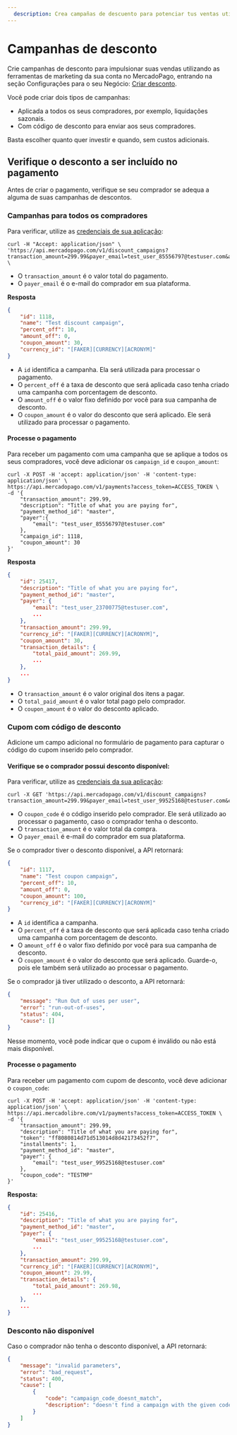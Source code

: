 ```yaml
---
  description: Crea campañas de descuento para potenciar tus ventas utilizando las herramientas de marketing de tu cuenta de MercadoPago
---
```



# Campanhas de desconto

Crie campanhas de desconto para impulsionar suas vendas utilizando as ferramentas de marketing da sua conta no MercadoPago, entrando na seção Configurações para o seu Negócio: [Criar desconto](https://www.mercadopago.com.ar/campaigns/create).

Você pode criar dois tipos de campanhas:

* Aplicada a todos os seus compradores, por exemplo, liquidações sazonais.
* Com código de desconto para enviar aos seus compradores.

Basta escolher quanto quer investir e quando, sem custos adicionais.

## Verifique o desconto a ser incluído no pagamento

Antes de criar o pagamento, verifique se seu comprador se adequa a alguma de suas campanhas de descontos.

### Campanhas para todos os compradores

Para verificar, utilize as [credenciais de sua aplicação](https://www.mercadolibre.com/jms/[FAKER][GLOBALIZE][SITE_ID]/lgz/login?platform_id=mp&go=https://www.mercadopago.com/mla/account/credentials):

```curl
curl -H "Accept: application/json" \
'https://api.mercadopago.com/v1/discount_campaigns?transaction_amount=299.99&payer_email=test_user_85556797@testuser.com&access_token=ACCESS_TOKEN' \
```

- O `transaction_amount` é o valor total do pagamento.
- O `payer_email` é o e-mail do comprador em sua plataforma.

**Resposta**

```json
{
    "id": 1118,
    "name": "Test discount campaign",
    "percent_off": 10,
    "amount_off": 0,
    "coupon_amount": 30,
    "currency_id": "[FAKER][CURRENCY][ACRONYM]"
}
```

- A `id` identifica a campanha. Ela será utilizada para processar o pagamento.
- O `percent_off` é a taxa de desconto que será aplicada caso tenha criado uma campanha com porcentagem de desconto.
- O `amount_off` é o valor fixo definido por você para sua campanha de desconto.
- O `coupon_amount` é o valor do desconto que será aplicado. Ele será utilizado para processar o pagamento.

#### Processe o pagamento

Para receber um pagamento com uma campanha que se aplique a todos os seus compradores, você deve adicionar os  `campaign_id` e `coupon_amount`:

```curl
curl -X POST -H 'accept: application/json' -H 'content-type: application/json' \
https://api.mercadopago.com/v1/payments?access_token=ACCESS_TOKEN \
-d '{
    "transaction_amount": 299.99,
    "description": "Title of what you are paying for",
    "payment_method_id": "master",
    "payer":{
        "email": "test_user_85556797@testuser.com"
    },
    "campaign_id": 1118,
    "coupon_amount": 30
}'
```

**Resposta**

```json
{
	"id": 25417,
	"description": "Title of what you are paying for",
	"payment_method_id": "master",
	"payer": {
		"email": "test_user_23700775@testuser.com",
		...
	},
	"transaction_amount": 299.99,
	"currency_id": "[FAKER][CURRENCY][ACRONYM]",
	"coupon_amount": 30,
	"transaction_details": {
		"total_paid_amount": 269.99,
		...
	},
	...
}
```

- O `transaction_amount` é o valor original dos itens a pagar.
- O `total_paid_amount` é o valor total pago pelo comprador.
- O `coupon_amount` é o valor do desconto aplicado.


### Cupom com código de desconto

Adicione um campo adicional no formulário de pagamento para capturar o código do cupom inserido pelo comprador.

#### Verifique se o comprador possui desconto disponível:

Para verificar, utilize as [credenciais da sua aplicação](https://www.mercadolibre.com/jms/[FAKER][GLOBALIZE][SITE_ID]/lgz/login?platform_id=mp&go=https://www.mercadopago.com/mla/account/credentials):

```curl
curl -X GET 'https://api.mercadopago.com/v1/discount_campaigns?transaction_amount=299.99&payer_email=test_user_99525168@testuser.com&coupon_code=TESTMP&access_token=ACCESS_TOKEN'
```

- O `coupon_code` é o código inserido pelo comprador. Ele será utilizado ao processar o pagamento, caso o comprador tenha o desconto.
- O `transaction_amount` é o valor total da compra.
- O `payer_email` é e-mail do comprador em sua plataforma.

Se o comprador tiver o desconto disponível, a API retornará:

```json
{
    "id": 1117,
    "name": "Test coupon campaign",
    "percent_off": 10,
    "amount_off": 0,
    "coupon_amount": 100,
    "currency_id": "[FAKER][CURRENCY][ACRONYM]"
}
```

- A `id` identifica a campanha.
- O `percent_off` é a taxa de desconto que será aplicada caso tenha criado uma campanha com porcentagem de desconto.
- O `amount_off` é o valor fixo definido por você para sua campanha de desconto.
- O `coupon_amount` é o valor do desconto que será aplicado. Guarde-o, pois ele também será utilizado ao processar o pagamento.


Se o comprador já tiver utilizado o desconto, a API retornará:

```json
{
    "message": "Run Out of uses per user",
    "error": "run-out-of-uses",
    "status": 404,
    "cause": []
}
```

Nesse momento, você pode indicar que o cupom é inválido ou não está mais disponível.

#### Processe o pagamento

Para receber um pagamento com cupom de desconto, você deve adicionar o  `coupon_code`:

```curl
curl -X POST -H 'accept: application/json' -H 'content-type: application/json' \
https://api.mercadolibre.com/v1/payments?access_token=ACCESS_TOKEN \
-d '{
    "transaction_amount": 299.99,
    "description": "Title of what you are paying for",
    "token": "ff8080814d71d513014d8d42173452f7",
    "installments": 1,
    "payment_method_id": "master",
    "payer": {
        "email": "test_user_99525168@testuser.com"
    },
    "coupon_code": "TESTMP"
}'
```

**Resposta:**

```json
{
	"id": 25416,
	"description": "Title of what you are paying for",
	"payment_method_id": "master",
	"payer": {
		"email": "test_user_99525168@testuser.com",
		...
	},
	"transaction_amount": 299.99,
	"currency_id": "[FAKER][CURRENCY][ACRONYM]",
	"coupon_amount": 29.99,
	"transaction_details": {
		"total_paid_amount": 269.98,
		...
	},
	...
}
```

### Desconto não disponível

Caso o comprador não tenha o desconto disponível, a API retornará:

```json
{
    "message": "invalid parameters",
    "error": "bad_request",
    "status": 400,
    "cause": [
        {
            "code": "campaign_code_doesnt_match",
            "description": "doesn't find a campaign with the given code"
        }
    ]
}
```

